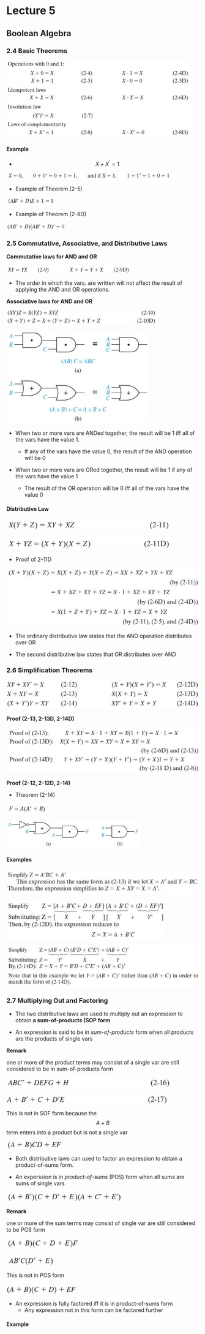 # Lecture 5

## Boolean Algebra

### 2.4 Basic Theorems

![](img_1.jpg)

#### Example

- $$X + X^{'} = 1$$

![](img_2.jpg)

- Example of Theorem (2-5)

![](img_3.jpg)

- Example of Theorem (2-8D)

![](img_4.jpg)

### 2.5 Commutative, Associative, and Distributive Laws

**Commutative laws for AND and OR**

![](img_5.jpg)

- The order in which the vars. are written will not affect the result of applying the AND and OR operations.

**Associative laws for AND and OR**

![](img_6.jpg)

![](img_7.jpg)

- When two or more vars are ANDed together, the result will be 1 iff all of the vars have the value 1.
	- If any of the vars have the value 0, the result of the AND operation will be 0

- When two or more vars are ORed together, the result will be 1 if any of the vars have the value 1
	- The result of the OR operation will be 0 iff all of the vars have the value 0

#### Distributive Law

![](img_8.jpg) 

![](img_9.jpg)

- Proof of 2-11D

![](img_10.jpg) 

- The ordinary distributive law states that the AND operation distributes over OR

- The second distributive law states that OR distributes over AND

### 2.6 Simplification Theorems

![](img_11.jpg)

**Proof (2-13, 2-13D, 2-14D)**

![](img_12.jpg)

**Proof (2-12, 2-12D, 2-14)**

- Theorem (2-14)

![](img_13.jpg) 

![](img_14.jpg)

#### Examples

![](img_15.jpg)

![](img_16.jpg)

![](img_17.jpg)

### 2.7 Multiplying Out and Factoring

- The two distributive laws are used to multiply out an expression to obtain **a sum-of-products (SOP form**

- An expression is said to be in *sum-of-products* form when all products are the products of single vars

**Remark**

one or more of the product terms may consist of a single var are still considered to be in sum-of-products form

![](img_18.jpg)

![](img_19.jpg)

This is not in SOF form because the $$A+B$$ term enters into a product but is not a single var

![](img_20.jpg)

- Both distributive laws can used to factor an expression to obtain a product-of-sums form.

- An experssion is in *product-of-sums* (POS) form when all sums are sums of single vars

![](img_21.jpg)

**Remark**

one or more of the sum terms may consist of single var are still considered to be POS form

![](img_22.jpg)

![](img_23.jpg)

This is not in POS form

![](img_24.jpg)

- An expression is fully factored iff it is in product-of-sums form
	- Any expression not in this form can be factored further

#### Example
